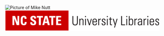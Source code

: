 ![Picture of Mike Nutt](https://www.lib.ncsu.edu/sites/default/files/nutt-0199.jpg)
![NC State University Libraries Logo](images/ncstate-univlib-2x1-b-h-2clblk-rgb.png)

